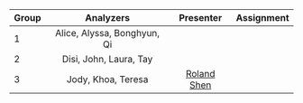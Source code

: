 | Group | Analyzers | Presenter | Assignment |
| -----|:------:|:------:|-------|
| 1 | Alice, Alyssa, Bonghyun, Qi | | |
| 2 | Disi, John, Laura, Tay | | |
| 3 | Jody, Khoa, Teresa | <a href="https://github.com/rolandshen">Roland Shen</a> | |
